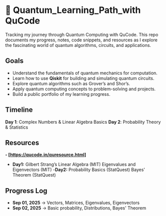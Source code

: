 # 🚀 Quantum_Learning_Path_with QuCode
Tracking my journey through Quantum Computing with QuCode. This repo documents my progress, notes, code snippets, and resources as I explore the fascinating world of quantum algorithms, circuits, and applications.

## Goals
- Understand the fundamentals of quantum mechanics for computation.
- Learn how to use **Qiskit** for building and simulating quantum circuits.
- Explore quantum algorithms such as Grover’s and Shor’s.
- Apply quantum computing concepts to problem-solving and projects.
- Build a public portfolio of my learning progress.

## Timeline

**Day 1**: Complex Numbers & Linear Algebra Basics
**Day 2**: Probability Theory & Statistics

## Resources
**- [https://qucode.in/quresource.html]**
- **Day1:**
Gilbert Strang’s Linear Algebra (MIT)
Eigenvalues and Eigenvectors (MIT)
-**Day2:**
Probability Basics (StatQuest)
Bayes' Theorem (StatQuest)

## Progress Log
- **Sep 01, 2025** → Vectors, Matrices, Eigenvalues, Eigenvectors
- **Sep 02, 2025** → Basic probability, Distributions, Bayes' Theorem
